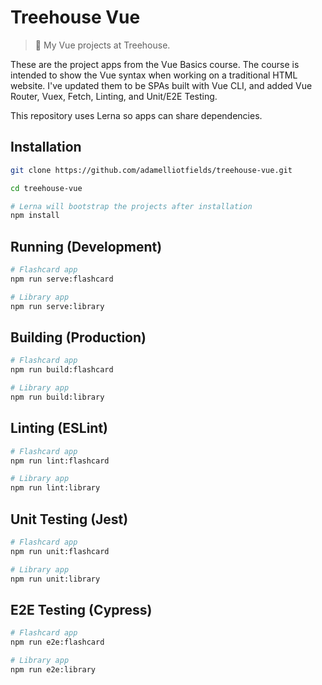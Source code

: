 # Treehouse Vue
> :frog: My Vue projects at Treehouse.

These are the project apps from the Vue Basics course. The course is intended to show the Vue syntax
when working on a traditional HTML website. I've updated them to be SPAs built with Vue CLI, and
added Vue Router, Vuex, Fetch, Linting, and Unit/E2E Testing.

This repository uses Lerna so apps can share dependencies.

## Installation

```bash
git clone https://github.com/adamelliotfields/treehouse-vue.git

cd treehouse-vue

# Lerna will bootstrap the projects after installation
npm install
```

## Running (Development)

```bash
# Flashcard app
npm run serve:flashcard

# Library app
npm run serve:library
```

## Building (Production)

```bash
# Flashcard app
npm run build:flashcard

# Library app
npm run build:library
```

## Linting (ESLint)

```bash
# Flashcard app
npm run lint:flashcard

# Library app
npm run lint:library
```

## Unit Testing (Jest)

```bash
# Flashcard app
npm run unit:flashcard

# Library app
npm run unit:library
```

## E2E Testing (Cypress)

```bash
# Flashcard app
npm run e2e:flashcard

# Library app
npm run e2e:library
```
